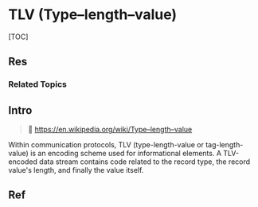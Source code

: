 # TLV (Type–length–value)

[TOC]



## Res
### Related Topics



## Intro
> 🔗 https://en.wikipedia.org/wiki/Type–length–value

Within communication protocols, TLV (type-length-value or tag-length-value) is an encoding scheme used for informational elements. A TLV-encoded data stream contains code related to the record type, the record value's length, and finally the value itself.



## Ref
